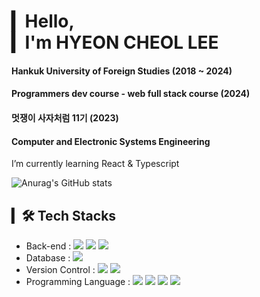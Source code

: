 <!--![slice](https://capsule-render.vercel.app/api?type=slice&color=auto&height=200&text=%20WELCOME👋&fontAlign=70&rotate=13&fontAlignY=25&desc=sungmin's%20GitHub&descAlign=70.&descAlignY=44) -->
# ▎Hello,<br>▎I'm HYEON CHEOL LEE
#### Hankuk University of Foreign Studies (2018 ~ 2024)
#### Programmers dev course - web full stack course (2024)
#### 멋쟁이 사자처럼 11기 (2023)
#### Computer and Electronic Systems Engineering 
I’m currently learning React & Typescript
  
![Anurag's GitHub stats](https://github-readme-stats-sand-six-91.vercel.app/api?username=hcheorii&show_icons=true&count_private=true&line_height=24&theme=material-palenight&hide=stars)
<!--![Top Langs](https://github-readme-stats.vercel.app/api/top-langs/?username=sungmin306&layout=compact&theme=material-palenight)-->


## ▎🛠 Tech Stacks
- Back-end : <span><img src="https://img.shields.io/badge/Spring_Boot-6DB33F?style=for-the-badge&logo=springboot&logoColor=white"/></span>
<span><img src="https://img.shields.io/badge/DJANGO-092E20?style=for-the-badge&logo=Django&logoColor=white"/></span>
<span><img src="https://img.shields.io/badge/Node.js-339933?style=for-the-badge&logo=Node.js&logoColor=white"/></span>
- Database : <span><img src="https://img.shields.io/badge/MySQL-4479A1?style=for-the-badge&logo=MySQL&logoColor=white"/></span>
- Version Control : <span><img src="https://img.shields.io/badge/Git-f05032?style=for-the-badge&logo=git&logoColor=white"/></span>
<span><img src="https://img.shields.io/badge/GitHub-181717?style=for-the-badge&logo=github&logoColor=white"/></span>
- Programming Language : 
<span><img src="https://img.shields.io/badge/Python3-3776AB?style=for-the-badge&logo=python&logoColor=white"/></span>
<span><img src="https://img.shields.io/badge/JavaScript-F7DF1E?style=for-the-badge&logo=javascript&logoColor=black"/></span>
<span><img src="https://img.shields.io/badge/C-A8B9CC?style=for-the-badge&logo=c&logoColor=white"/></span>
<span><img src="https://img.shields.io/badge/C++-00599C?style=for-the-badge&logo=c++&logoColor=white"/></span>









<!--
## ▎🧑‍💻 Portfolio Notion
- ### [Sungmin-Cho](https://www.notion.so/s-study-blog-fc4593ee7c9d433f8220b428efb16f15?pvs=4)
-->




<!--
**sungmin306/sungmin306** is a ✨ _special_ ✨ repository because its `README.md` (this file) appears on your GitHub profile.

Here are some ideas to get you started:

- 🔭 I’m currently working on ...
- 🌱 I’m currently learning ...
- 👯 I’m looking to collaborate on ...
- 🤔 I’m looking for help with ...
- 💬 Ask me about ...
- 📫 How to reach me: ...
- 😄 Pronouns: ...
- ⚡ Fun fact: ...
-->
